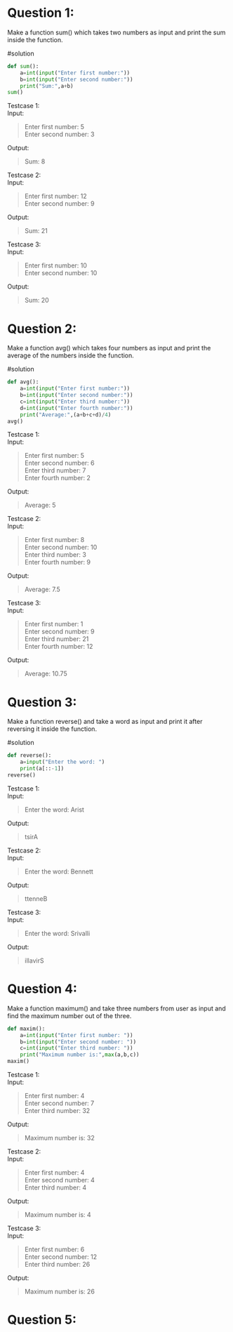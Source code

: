 # Question 1:
Make a function sum() which takes two numbers as input and print the sum inside
the function.

#solution
``` python
def sum():
    a=int(input("Enter first number:"))
    b=int(input("Enter second number:"))
    print("Sum:",a+b)
sum()
```
Testcase 1: \
Input:
>Enter first number: 5\
>Enter second number: 3 

Output:
> Sum: 8

Testcase 2:\
Input:
>Enter first number: 12\
>Enter second number: 9

Output:
> Sum: 21

Testcase 3:\
Input:
>Enter first number: 10\
>Enter second number: 10

Output:
> Sum: 20

# Question 2:
Make a function avg() which takes four numbers as input and print the average of the numbers
inside the function.

#solution
``` python
def avg():
    a=int(input("Enter first number:"))
    b=int(input("Enter second number:"))
    c=int(input("Enter third number:"))
    d=int(input("Enter fourth number:"))
    print("Average:",(a+b+c+d)/4)
avg()
```
Testcase 1: \
Input:
>Enter first number: 5\
Enter second number: 6\
Enter third number: 7\
Enter fourth number: 2

Output:
>Average: 5

Testcase 2:\
Input:
>Enter first number: 8\
Enter second number: 10\
Enter third number: 3\
Enter fourth number: 9

Output:
>Average: 7.5

Testcase 3:\
Input:
>Enter first number: 1\
Enter second number: 9\
Enter third number: 21\
Enter fourth number: 12

Output:
>Average: 10.75

# Question 3:
Make a function reverse() and take a word as input
and print it after reversing it inside the function.

#solution
``` python
def reverse():
    a=input("Enter the word: ")
    print(a[::-1])
reverse()
```
Testcase 1:\
Input:
>Enter the word: Arist

Output:
>tsirA

Testcase 2:\
Input:
>Enter the word: Bennett

Output:
>ttenneB

Testcase 3:\
Input:
>Enter the word: Srivalli

Output:
>illavirS

# Question 4:
Make a function maximum() and take three numbers from user
as input and find the maximum number out of the three.

``` python
def maxim():
    a=int(input("Enter first number: "))
    b=int(input("Enter second number: "))
    c=int(input("Enter third number: "))
    print("Maximum number is:",max(a,b,c))
maxim()
```
Testcase 1:\
Input:
>Enter first number: 4\
Enter second number: 7\
Enter third number: 32

Output:
>Maximum number is: 32

Testcase 2:\
Input:
>Enter first number: 4\
Enter second number: 4\
Enter third number: 4

Output:
>Maximum number is: 4

Testcase 3:\
Input:
>Enter first number: 6\
Enter second number: 12\
Enter third number: 26

Output:
>Maximum number is: 26

# Question 5:

